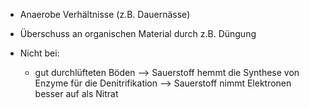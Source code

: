 - Anaerobe Verhältnisse (z.B. Dauernässe)
- Überschuss an organischen Material durch z.B. Düngung 


- Nicht bei:
	- gut durchlüfteten Böden 
	--> Sauerstoff hemmt die Synthese von Enzyme für die Denitrifikation
	--> Sauerstoff nimmt Elektronen besser auf als Nitrat

